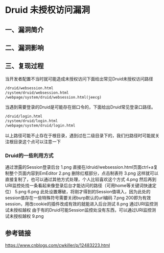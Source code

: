 # Druid 未授权访问漏洞

## 一、漏洞简介

## 二、漏洞影响

## 三、复现过程

当开发者配置不当时就可能造成未授权访问下面给出常见Druid未授权访问路径

```html
/druid/websession.html
/system/druid/websession.html
/webpage/system/druid/websession.html(jeecg)
```

当遇到需要登录的Druid是可能存在弱口令的，下面给出Druid常见登录口路径。

```html
/druid/login.html
/system/druid/login.html
/webpage/system/druid/login.html
```

以上路径可能不止存在于根目录，遇到过在二级目录下的，我们扫路径时可能就关注根目录这个点可以注意一下

### Druid的一些利用方式

通过泄露的Session登录后台
1.png
直接在/druid/websession.html页面ctrl+a复制整个页面内容到EmEditor
2.png
删除红框部分，点击制表符
3.png
这样就可以直接复制了，也可以通过其他方式处理，个人比较喜欢这个方式
4.png
然后再到URI监控处找一条看起来像登录后台才能访问的路径（可用home等关键词快速定位）
5.png
6.png
此处设置爆破，将刚才得到的Session值填入，因为此处的session值存在一些特殊符号需要关闭burp默认的url编码
7.png
200即为有效session，用改cookie的插件改成有效的就能进入后台测试
8.png
通过URI监控测试未授权越权
由于有的Druid可能Session监控处没有东西，可以通过URI监控测试未授权越权
9.png

## 参考链接

https://www.cnblogs.com/cwkiller/p/12483223.html
